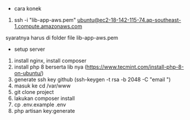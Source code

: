 - cara konek
1. ssh -i "lib-app-aws.pem" ubuntu@ec2-18-142-115-74.ap-southeast-1.compute.amazonaws.com


syaratnya harus di folder file lib-app-aws.pem



- setup server

1. install nginx, install composer 
2. install php 8 berserta lib nya (https://www.tecmint.com/install-php-8-on-ubuntu/)
3.  generate ssh key github (ssh-keygen -t rsa -b 2048 -C "email  ")
4. masuk ke cd /var/www
5. git clone project 
6. lakukan composer install
7. cp .env.example .env
8. php artisan key:generate
